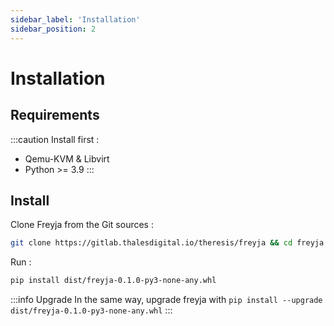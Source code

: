 ```yaml
---
sidebar_label: 'Installation'
sidebar_position: 2
---
```


# Installation

## Requirements

:::caution
Install first :
* Qemu-KVM & Libvirt
* Python >= 3.9
:::

## Install

Clone Freyja from the Git sources :

```sh
git clone https://gitlab.thalesdigital.io/theresis/freyja && cd freyja
```

Run :

```sh
pip install dist/freyja-0.1.0-py3-none-any.whl
```

:::info Upgrade
In the same way, upgrade freyja with `pip install --upgrade dist/freyja-0.1.0-py3-none-any.whl`
:::